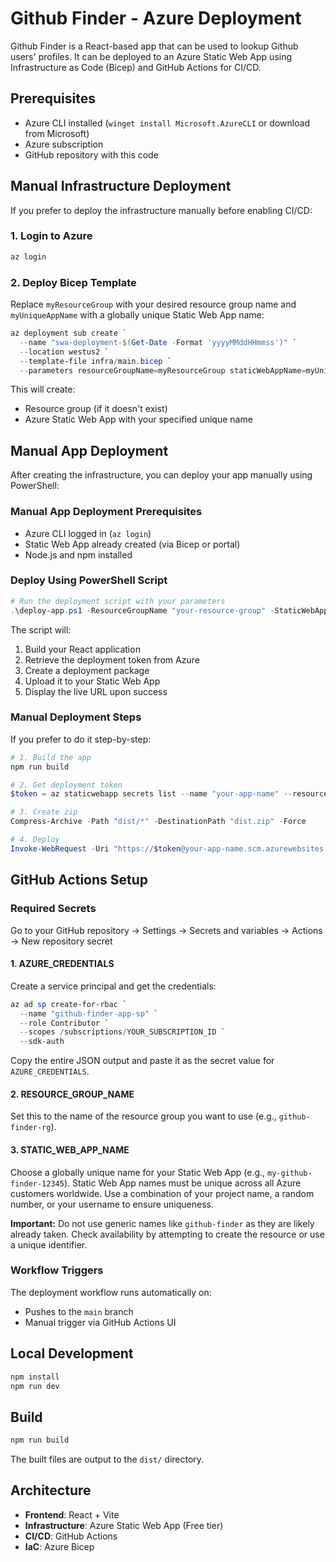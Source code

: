 # Github Finder - Azure Deployment

Github Finder is a React-based app that can be used to lookup Github users' profiles. It can be deployed to an Azure Static Web App using Infrastructure as Code (Bicep) and GitHub Actions for CI/CD.

## Prerequisites

- Azure CLI installed (`winget install Microsoft.AzureCLI` or download from Microsoft)
- Azure subscription
- GitHub repository with this code

## Manual Infrastructure Deployment

If you prefer to deploy the infrastructure manually before enabling CI/CD:

### 1. Login to Azure

```powershell
az login
```

### 2. Deploy Bicep Template

Replace `myResourceGroup` with your desired resource group name and `myUniqueAppName` with a globally unique Static Web App name:

```powershell
az deployment sub create `
  --name "swa-deployment-$(Get-Date -Format 'yyyyMMddHHmmss')" `
  --location westus2 `
  --template-file infra/main.bicep `
  --parameters resourceGroupName=myResourceGroup staticWebAppName=myUniqueAppName
```

This will create:

- Resource group (if it doesn't exist)
- Azure Static Web App with your specified unique name

## Manual App Deployment

After creating the infrastructure, you can deploy your app manually using PowerShell:

### Manual App Deployment Prerequisites

- Azure CLI logged in (`az login`)
- Static Web App already created (via Bicep or portal)
- Node.js and npm installed

### Deploy Using PowerShell Script

```powershell
# Run the deployment script with your parameters
.\deploy-app.ps1 -ResourceGroupName "your-resource-group" -StaticWebAppName "your-unique-app-name"
```

The script will:

1. Build your React application
2. Retrieve the deployment token from Azure
3. Create a deployment package
4. Upload it to your Static Web App
5. Display the live URL upon success

### Manual Deployment Steps

If you prefer to do it step-by-step:

```powershell
# 1. Build the app
npm run build

# 2. Get deployment token
$token = az staticwebapp secrets list --name "your-app-name" --resource-group "your-rg" --query "properties.apiKey" -o tsv

# 3. Create zip
Compress-Archive -Path "dist/*" -DestinationPath "dist.zip" -Force

# 4. Deploy
Invoke-WebRequest -Uri "https://$token@your-app-name.scm.azurewebsites.net/api/zipdeploy" -Method POST -InFile "dist.zip" -ContentType "application/zip"
```

## GitHub Actions Setup

### Required Secrets

Go to your GitHub repository → Settings → Secrets and variables → Actions → New repository secret

#### 1. AZURE_CREDENTIALS

Create a service principal and get the credentials:

```powershell
az ad sp create-for-rbac `
  --name "github-finder-app-sp" `
  --role Contributor `
  --scopes /subscriptions/YOUR_SUBSCRIPTION_ID `
  --sdk-auth
```

Copy the entire JSON output and paste it as the secret value for `AZURE_CREDENTIALS`.

#### 2. RESOURCE_GROUP_NAME

Set this to the name of the resource group you want to use (e.g., `github-finder-rg`).

#### 3. STATIC_WEB_APP_NAME

Choose a globally unique name for your Static Web App (e.g., `my-github-finder-12345`). Static Web App names must be unique across all Azure customers worldwide. Use a combination of your project name, a random number, or your username to ensure uniqueness.

**Important:** Do not use generic names like `github-finder` as they are likely already taken. Check availability by attempting to create the resource or use a unique identifier.

### Workflow Triggers

The deployment workflow runs automatically on:

- Pushes to the `main` branch
- Manual trigger via GitHub Actions UI

## Local Development

```bash
npm install
npm run dev
```

## Build

```bash
npm run build
```

The built files are output to the `dist/` directory.

## Architecture

- **Frontend**: React + Vite
- **Infrastructure**: Azure Static Web App (Free tier)
- **CI/CD**: GitHub Actions
- **IaC**: Azure Bicep
